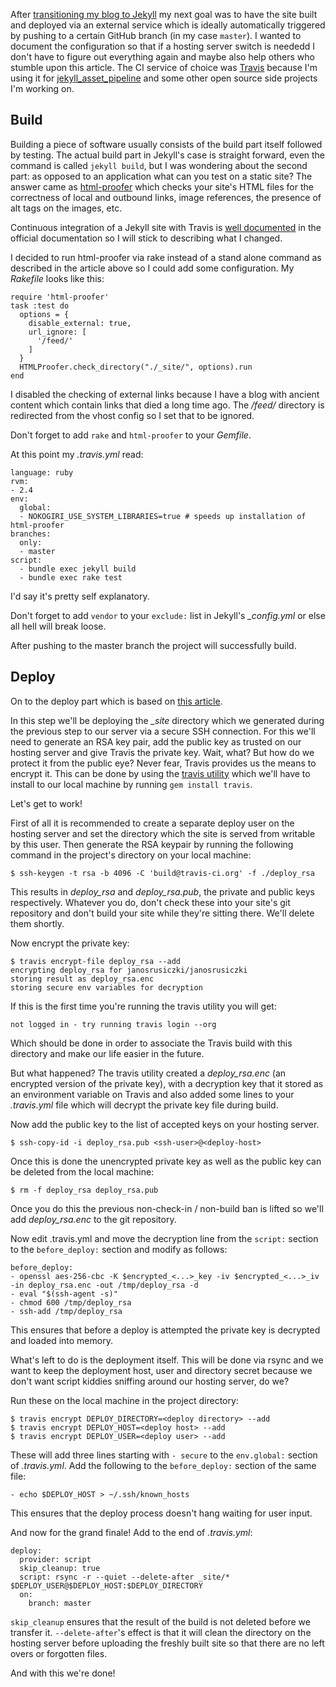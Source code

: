 After [transitioning my blog to Jekyll](https://www.rusiczki.net/2018/01/08/a-new-blogging-engine/) my next goal was to have the site built and deployed via an external service which is ideally automatically triggered by pushing to a certain GitHub branch (in my case `master`). I wanted to document the configuration so that if a hosting server switch is neededd I don't have to figure out everything again and maybe also help others who stumble upon this article. The CI service of choice was [Travis](https://travis-ci.org/) because I'm using it for [jekyll_asset_pipeline](https://github.com/matthodan/jekyll-asset-pipeline) and some other open source side projects I'm working on.

## Build

Building a piece of software usually consists of the build part itself followed by testing. The actual build part in Jekyll's case is straight forward, even the command is called `jekyll build`, but I was wondering about the second part: as opposed to an application what can you test on a static site? The answer came as [html-proofer](https://github.com/gjtorikian/html-proofer) which checks your site's HTML files for the correctness of local and outbound links, image references, the presence of alt tags on the images, etc.

Continuous integration of a Jekyll site with Travis is [well documented](https://jekyllrb.com/docs/continuous-integration/travis-ci/) in the official documentation so I will stick to describing what I changed.

I decided to run html-proofer via rake instead of a stand alone command as described in the article above so I could add some configuration. My *Rakefile* looks like this:

    require 'html-proofer'
    task :test do
      options = {
        disable_external: true,
        url_ignore: [
          '/feed/'
        ]
      }
      HTMLProofer.check_directory("./_site/", options).run
    end

I disabled the checking of external links because I have a blog with ancient content which contain links that died a long time ago. The */feed/* directory is redirected from the vhost config so I set that to be ignored.

Don't forget to add `rake` and `html-proofer` to your *Gemfile*.

At this point my *.travis.yml* read:

    language: ruby
    rvm:
    - 2.4
    env:
      global:
      - NOKOGIRI_USE_SYSTEM_LIBRARIES=true # speeds up installation of html-proofer
    branches:
      only:
      - master
    script:
      - bundle exec jekyll build
      - bundle exec rake test

I'd say it's pretty self explanatory.

Don't forget to add `vendor` to your `exclude:` list in Jekyll's *\_config.yml* or else all hell will break loose.

After pushing to the master branch the project will successfully build.

## Deploy

On to the deploy part which is based on [this article](https://oncletom.io/2016/travis-ssh-deploy/).

In this step we'll be deploying the *\_site* directory which we generated during the previous step to our server via a secure SSH connection. For this we'll need to generate an RSA key pair, add the public key as trusted on our hosting server and give Travis the private key. Wait, what? But how do we protect it from the public eye? Never fear, Travis provides us the means to encrypt it. This can be done by using the [travis utility](https://github.com/travis-ci/travis.rb) which we'll have to install to our local machine by running `gem install travis`.

Let's get to work!

First of all it is recommended to create a separate deploy user on the hosting server and set the directory which the site is served from writable by this user. Then generate the RSA keypair by running the following command in the project's directory on your local machine:

    $ ssh-keygen -t rsa -b 4096 -C 'build@travis-ci.org' -f ./deploy_rsa

This results in *deploy_rsa* and *deploy_rsa.pub*, the private and public keys respectively. Whatever you do, don't check these into your site's git repository and don't build your site while they're sitting there. We'll delete them shortly.

Now encrypt the private key:

    $ travis encrypt-file deploy_rsa --add
    encrypting deploy_rsa for janosrusiczki/janosrusiczki
    storing result as deploy_rsa.enc
    storing secure env variables for decryption

If this is the first time you're running the travis utility you will get:

    not logged in - try running travis login --org

Which should be done in order to associate the Travis build with this directory and make our life easier in the future.

But what happened? The travis utility created a *deploy_rsa.enc* (an encrypted version of the private key), with a decryption key that it stored as an environment variable on Travis and also added some lines to your *.travis.yml* file which will decrypt the private key file during build.

Now add the public key to the list of accepted keys on your hosting server.

    $ ssh-copy-id -i deploy_rsa.pub <ssh-user>@<deploy-host>

Once this is done the unencrypted private key as well as the public key can be deleted from the local machine:

    $ rm -f deploy_rsa deploy_rsa.pub

Once you do this the previous non-check-in / non-build ban is lifted so we'll add *deploy_rsa.enc* to the git repository.

Now edit .travis.yml and move the decryption line from the `script:` section to the `before_deploy:` section and modify as follows:

    before_deploy:
    - openssl aes-256-cbc -K $encrypted_<...>_key -iv $encrypted_<...>_iv -in deploy_rsa.enc -out /tmp/deploy_rsa -d
    - eval "$(ssh-agent -s)"
    - chmod 600 /tmp/deploy_rsa
    - ssh-add /tmp/deploy_rsa

This ensures that before a deploy is attempted the private key is decrypted and loaded into memory.

What's left to do is the deployment itself. This will be done via rsync and we want to keep the deployment host, user and directory secret because we don't want script kiddies sniffing around our hosting server, do we?

Run these on the local machine in the project directory:

    $ travis encrypt DEPLOY_DIRECTORY=<deploy directory> --add
    $ travis encrypt DEPLOY_HOST=<deploy host> --add
    $ travis encrypt DEPLOY_USER=<deploy user> --add

These will add three lines starting with `- secure` to the `env.global:` section of *.travis.yml*. Add the following to the `before_deploy:` section of the same file:

    - echo $DEPLOY_HOST > ~/.ssh/known_hosts

This ensures that the deploy process doesn't hang waiting for user input.

And now for the grand finale! Add to the end of *.travis.yml*:

    deploy:
      provider: script
      skip_cleanup: true
      script: rsync -r --quiet --delete-after _site/* $DEPLOY_USER@$DEPLOY_HOST:$DEPLOY_DIRECTORY
      on:
        branch: master

`skip_cleanup` ensures that the result of the build is not deleted before we transfer it. `--delete-after`'s effect is that it will clean the directory on the hosting server before uploading the freshly built site so that there are no left overs or forgotten files.

And with this we're done!